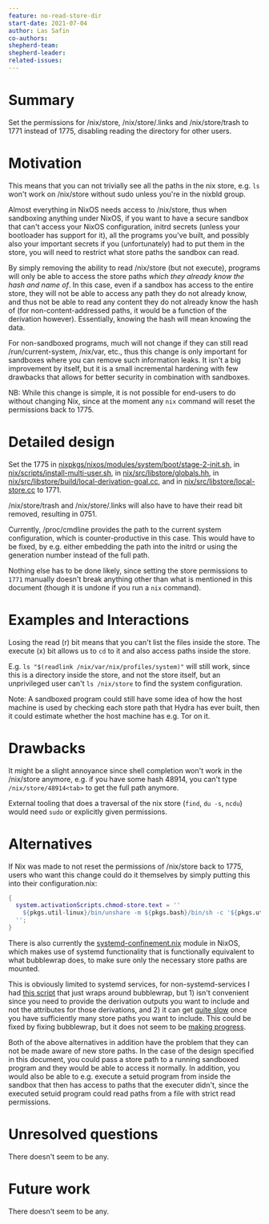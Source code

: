 ```yaml
---
feature: no-read-store-dir
start-date: 2021-07-04
author: Las Safin
co-authors:
shepherd-team:
shepherd-leader:
related-issues:
---
```


# Summary
[summary]: #summary

Set the permissions for /nix/store, /nix/store/.links and /nix/store/trash to 1771 instead of 1775, disabling reading the directory for other users.

# Motivation
[motivation]: #motivation

This means that you can not trivially see all the paths in the nix store, e.g. `ls` won't work
on /nix/store without sudo unless you're in the nixbld group.

Almost everything in NixOS needs access to /nix/store, thus when sandboxing anything under NixOS,
if you want to have a secure sandbox that can't access your NixOS configuration,
initrd secrets (unless your bootloader has support for it), all the programs you've built,
and possibly also your important secrets if you (unfortunately) had to put them in the store,
you will need to restrict what store paths the sandbox can read.

By simply removing the ability to read /nix/store (but not execute), programs will only be able
to access the store paths *which they already know the hash and name of*.
In this case, even if a sandbox has access to the entire store, they will not be able to access any path they do
not already know, and thus not be able to read any content they do not already know the hash of
(for non-content-addressed paths, it would be a function of the derivation however).
Essentially, knowing the hash will mean knowing the data.

For non-sandboxed programs, much will not change if they can still read /run/current-system, /nix/var,
etc., thus this change is only important for sandboxes where you can remove such information leaks.
It isn't a big improvement by itself, but it is a small incremental hardening with few drawbacks that allows for better security in combination with sandboxes.

NB: While this change is simple, it is not possible for end-users to do without changing Nix, since at the moment any
`nix` command will reset the permissions back to 1775.

# Detailed design
[design]: #detailed-design

Set the 1775
in [nixpkgs/nixos/modules/system/boot/stage-2-init.sh](https://github.com/NixOS/nixpkgs/blob/8284fc30c84ea47e63209d1a892aca1dfcd6bdf3/nixos/modules/system/boot/stage-2-init.sh#L62),
in [nix/scripts/install-multi-user.sh](https://github.com/NixOS/nix/blob/cf1d4299a8fa8906f62271dcd878018cef84cc30/scripts/install-multi-user.sh#L577),
in [nix/src/libstore/globals.hh](https://github.com/NixOS/nix/blob/ba8b39c13003c8ddafb6bec308997e09b9851c46/src/libstore/globals.hh#L278),
in [nix/src/libstore/build/local-derivation-goal.cc](https://github.com/NixOS/nix/blob/6182ae689826554d915b4ed72e07f7978dc1d13c/src/libstore/build/local-derivation-goal.cc#L641), and
in [nix/src/libstore/local-store.cc](https://github.com/NixOS/nix/blob/0a535dd5ac93576f7152d786464e330ae3d46b50/src/libstore/local-store.cc#L181)
to 1771.

/nix/store/trash and /nix/store/.links will also have to have their read bit removed, resulting in 0751.

Currently, /proc/cmdline provides the path to the current system configuration, which is counter-productive in this case.
This would have to be fixed, by e.g. either embedding the path into the initrd or using the generation number instead of the full path.

Nothing else has to be done likely, since setting the store permissions to `1771` manually doesn't break
anything other than what is mentioned in this document (though it is undone if you run a `nix` command).

# Examples and Interactions
[examples-and-interactions]: #examples-and-interactions

Losing the read (r) bit means that you can't list the files inside the store.
The execute (x) bit allows us to `cd` to it and also access paths inside the store.

E.g. `ls "$(readlink /nix/var/nix/profiles/system)"` will still work, since this is a directory
inside the store, and not the store itself, but an unprivileged user can't `ls /nix/store` to find the system configuration.

Note: A sandboxed program could still have some idea of how the host machine is used by checking each store path that Hydra has ever built,
then it could estimate whether the host machine has e.g. Tor on it.

# Drawbacks
[drawbacks]: #drawbacks

It might be a slight annoyance since shell completion won't work in the /nix/store anymore, e.g.
if you have some hash 48914, you can't type `/nix/store/48914<tab>` to get the full path anymore.

External tooling that does a traversal of the nix store (`find`, `du -s`, `ncdu`) would need `sudo` or explicitly given permissions.

# Alternatives
[alternatives]: #alternatives

If Nix was made to not reset the permissions of /nix/store back to 1775, users who want this change could
do it themselves by simply putting this into their configuration.nix:
```nix
{
  system.activationScripts.chmod-store.text = ''
    ${pkgs.util-linux}/bin/unshare -m ${pkgs.bash}/bin/sh -c '${pkgs.util-linux}/bin/mount -o remount,rw /nix/store ; ${pkgs.coreutils}/bin/chmod 1771 /nix/store'
  '';
}
```


There is also currently the [systemd-confinement.nix](https://github.com/NixOS/nixpkgs/blob/93c9e5854d87b8e7eeafda2ead4b375d75500c80/nixos/modules/security/systemd-confinement.nix) module in NixOS, which makes use of systemd functionality
that is functionally equivalent to what bubblewrap does, to make sure only the necessary store paths are mounted.

This is obviously limited to systemd services, for non-systemd-services I had [this script](https://github.com/L-as/nix-misc/blob/e844a03ebf4cad4fc8eca0e52306788b70c2a60d/claybox.rb)
that just wraps around bubblewrap, but 1) isn't convenient since you need to provide the derivation outputs you want to include and not the attributes for those derivations,
and 2) it can get [quite slow](https://github.com/containers/bubblewrap/issues/384) once you have sufficiently many store paths you want to include. This could be fixed
by fixing bubblewrap, but it does not seem to be [making progress](https://github.com/containers/bubblewrap/pull/385).

Both of the above alternatives in addition have the problem that they can not be made aware of new store paths.
In the case of the design specified in this document, you could pass a store path to a running sandboxed program and they
would be able to access it normally.
In addition, you would also be able to e.g. execute a setuid program from inside the sandbox that then has access to paths
that the executer didn't, since the executed setuid program could read paths from a file with strict read permissions.

# Unresolved questions
[unresolved]: #unresolved-questions

There doesn't seem to be any.

# Future work
[future]: #future-work

There doesn't seem to be any.
